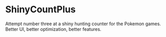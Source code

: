 # ShinyCountPlus
Attempt number three at a shiny hunting counter for the Pokemon games. Better UI, better optimization, better features.
